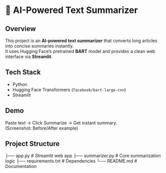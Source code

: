 # 📖 AI-Powered Text Summarizer

##  Overview
This project is an **AI-powered text summarizer** that converts long articles into concise summaries instantly.  
It uses Hugging Face’s pretrained **BART** model and provides a clean web interface via **Streamlit**.

##  Tech Stack
- Python  
- Hugging Face Transformers (`facebook/bart-large-cnn`)  
- Streamlit  

##  Demo
Paste text → Click Summarize → Get instant summary.  
(Screenshot: Before/After example)

##  Project Structure
├── app.py # Streamlit web app
├── summarizer.py # Core summarization logic
├── requirements.txt # Dependencies
└── README.md # Documentation
